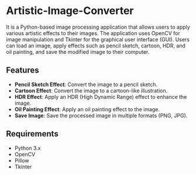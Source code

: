 # Artistic-Image-Converter
It is a Python-based image processing application that allows users to apply various artistic effects to their images. The application uses OpenCV for image manipulation and Tkinter for the graphical user interface (GUI). Users can load an image, apply effects such as pencil sketch, cartoon, HDR, and oil painting, and save the modified image to their computer.

## Features
- **Pencil Sketch Effect**: Convert the image to a pencil sketch.
- **Cartoon Effect**: Convert the image to a cartoon-like illustration.
- **HDR Effect**: Apply an HDR (High Dynamic Range) effect to enhance the image.
- **Oil Painting Effect**: Apply an oil painting effect to the image.
- **Save Image**: Save the processed image in multiple formats (PNG, JPG).

## Requirements
- Python 3.x
- OpenCV
- Pillow
- Tkinter
